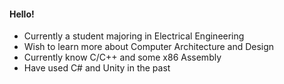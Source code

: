 #### Hello!
-  Currently a student majoring in Electrical Engineering
-  Wish to learn more about Computer Architecture and Design
-  Currently know C/C++ and some x86 Assembly
-  Have used C# and Unity in the past

